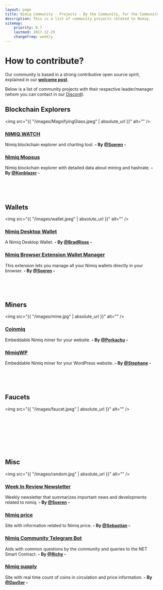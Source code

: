 ```yaml
---
layout: page
title: Nimiq Community - Projects - By the Community, for the Community
description: This is a list of community projects related to Nimiq.
sitemap:
    priority: 0.7
    lastmod: 2017-12-29
    changefreq: weekly
---
```

# How to contribute?
Our community is based in a strong contributive open source spirit, explained in our **[welcome post](http://nimiq.community/blog/welcome-to-nimiq-community/)**. 

Below is a list of community projects with their respective leader/manager (whom you can contact in our [Discord](https://discord.gg/55rHkGz)). 

## Blockchain Explorers

<span class="image left"><img src="{{ "/images/MagnifyingGlass.jpeg" | absolute_url }}" alt="" /></span>

### [NIMIQ.WATCH](https://nimiq.watch)
Nimiq blockchain explorer and charting tool. **- By [@Soeren](https://t.me/Not_in_Nimiq_team) -** 

### [Nimiq Mopsus](https://nimiq.mopsus.com)
Nimiq blockchain explorer with detailed data about mining and hashrate. **- By [@Kenblazer](https://discord.gg/55rHkGz) -**

&nbsp;

&nbsp;

## Wallets

<span class="image right"><img src="{{ "/images/wallet.jpeg" | absolute_url }}" alt="" /></span>

### [Nimiq Desktop Wallet](https://github.com/bradrisse/nimiq-desktop-wallet)
A Nimiq Desktop Wallet. **- By [@BradRisse](https://github.com/bradrisse) -**

### [Nimiq Browser Extension Wallet Manager](https://chrome.google.com/webstore/detail/nima-nimiq-wallet-manager/jfijpdoopiaiahclhnfoibiohfnjpcfo?hl=en)
This extension lets you manage all your Nimiq wallets directly in your browser.  **- By [@Soeren](https://t.me/Not_in_Nimiq_team) -**


&nbsp;

&nbsp;

## Miners

<span class="image left"><img src="{{ "/images/mine.jpg" | absolute_url }}" alt="" /></span>

### [Coinmiq](http://www.coinmiq.com)
Embeddable Nimiq miner for your website. **- By [@Porkachu](https://t.me/porkachu) -**

### [NimiqWP](https://github.com/pom75/nimiqWP)
Embeddable Nimiq miner for your WordPress website. **- By [@Stephane](https://github.com/pom75) -**

&nbsp;

&nbsp;


## Faucets

<span class="image right"><img src="{{ "/images/faucet.jpeg" | absolute_url }}" alt="" /></span>

  
&nbsp;
  
 
   
&nbsp;
  
  
  
&nbsp;

  
&nbsp;
 
## Misc 
    
<span class="image left"><img src="{{ "/images/random.jpg" | absolute_url }}" alt="" /></span> 

### [Week In Review Newsletter](https://nimiq.watch/news)
Weekly newsletter that summarizes important news and developments related to nimiq. **- By [@Soeren](https://t.me/Not_in_Nimiq_team) -**

### [Nimiq price](https://nimiqprice.com)
Site with information related to Nimiq price. **- By [@Sebastian](https://t.me/sebjalm) -**

### [Nimiq Community Telegram Bot](https://github.com/PanoramicRum/Nimiq-Community-Bot) 
Aids with common questions by the community and queries to the NET Smart Contract.  **- By [@Richy](https://t.me/RichyBC) -**

### [Nimiq supply](www.nimiq.supply)
Site with real time count of coins in circulation and price information. **- By [@DavGer](https://t.me/DavGer) -**
